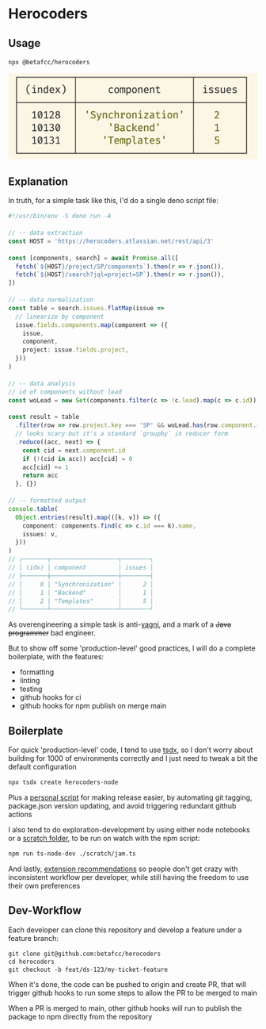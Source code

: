 # Herocoders


## Usage

```sh
npx @betafcc/herocoders
```

![result](output.png)


## Explanation

In truth, for a simple task like this, I'd do a single deno script file:

```ts
#!/usr/bin/env -S deno run -A

// -- data extraction
const HOST = 'https://herocoders.atlassian.net/rest/api/3'

const [components, search] = await Promise.all([
  fetch(`${HOST}/project/SP/components`).then(r => r.json()),
  fetch(`${HOST}/search?jql=project=SP`).then(r => r.json()),
])

// -- data normalization
const table = search.issues.flatMap(issue =>
  // linearize by component
  issue.fields.components.map(component => ({
    issue,
    component,
    project: issue.fields.project,
  }))
)

// -- data analysis
// id of components without lead
const woLead = new Set(components.filter(c => !c.lead).map(c => c.id))

const result = table
  .filter(row => row.project.key === 'SP' && woLead.has(row.component.id))
  // looks scary but it's a standard `groupby` in reducer form
  .reduce((acc, next) => {
    const cid = next.component.id
    if (!(cid in acc)) acc[cid] = 0
    acc[cid] += 1
    return acc
  }, {})

// -- formatted output
console.table(
  Object.entries(result).map(([k, v]) => ({
    component: components.find(c => c.id === k).name,
    issues: v,
  }))
)
// ┌───────┬───────────────────┬────────┐
// │ (idx) │ component         │ issues │
// ├───────┼───────────────────┼────────┤
// │     0 │ "Synchronization" │      2 │
// │     1 │ "Backend"         │      1 │
// │     2 │ "Templates"       │      5 │
// └───────┴───────────────────┴────────┘
```

As overengineering a simple task is anti-[yagni](https://en.wikipedia.org/wiki/You_aren%27t_gonna_need_it), and a mark of a <s>Java programmer</s> bad engineer.


But to show off some 'production-level' good practices, I will do a complete boilerplate, with the features:

- formatting
- linting
- testing
- github hooks for ci
- github hooks for npm publish on merge main

## Boilerplate

For quick 'production-level' code, I tend to use [tsdx](https://tsdx.io/),
so I don't worry about building for 1000 of environments correctly and I just need to tweak a bit the default configuration

```sh
npx tsdx create herocoders-node
```

Plus a [personal script](./scripts/release.bash) for making release easier, by automating git tagging, package.json version updating, and avoid triggering redundant github actions

I also tend to do exploration-development by using either node notebooks or a [scratch folder](./scratch), to be run on watch with the npm script:

```sh
npm run ts-node-dev ./scratch/jam.ts
```

And lastly, [extension recommendations](./.vscode/extensions.json) so people don't get crazy with inconsistent workflow per developer, while still having the freedom to use their own preferences

## Dev-Workflow

Each developer can clone this repository and develop a feature under a feature branch:

```
git clone git@github.com:betafcc/herocoders
cd herocoders
git checkout -b feat/ds-123/my-ticket-feature
```

When it's done, the code can be pushed to origin and create PR, that will trigger github hooks to run some steps to allow the PR to be merged to main


When a PR is merged to main, other github hooks will run to publish the package to npm directly from the repository